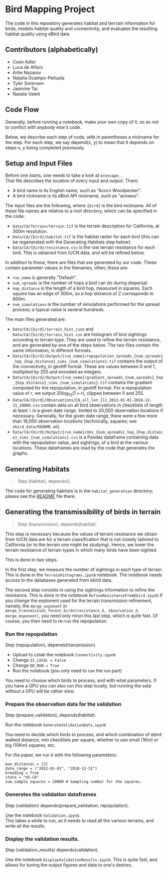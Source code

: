 # Bird Mapping Project

The code in this repository generates habitat and terrrain information for birds, 
models habitat quality and connectivity, 
and evaluates the resulting habitat quality using eBird data. 

## Contributors (alphabetically)

* Coen Adler
* Luca de Alfaro
* Artie Nazarov
* Natalia Ocampo-Peñuela
* Tyler Sorensen
* Jasmine Tai
* Natalie Valett

## Code Flow 

Generally, before running a notebook, make your own copy of it, so as not to conflict with anybody else's code. 

Below, we describe each step of code, with in parentheses a nickname for the step. 
For each step, we say depend(x, y) to mean that it depends on steps x, y being completed previously. 

## Setup and Input Files

Before one starts, one needs to take a look at `ecoscape_`.  
That file describes the location of every input and output. 
There: 

* A bird name is its English name, such as "Acorn Woodpecker". 
* A bird nickname is its eBird API nickname, such as "acowoo". 

The input files are the following, where `{bird}` is the bird nickname. All of these file names are relative to a root directory, which can be specified in the code: 

* `Data/CA/Terrain/terrain.tif` is the terrain description for California, at 300m resolution. 
* `Data/CA/{bird}/habitat.tif` is the habitat raster for each bird (this can be regenerated with the Generating Habitats step below). 
* `Data/CA/{bird}/resistance.csv` is the raw terrain resistance for each bird. This is obtained from IUCN data, and will be refined below. 

In addition to these, there are files that are generated by our code.  These contain parameter values in the filenames, often; these are: 

* `run_name` is generally "Default". 
* `num_spreads` is the number of hops a bird can do during dispersal. 
* `hop_distance` is the length of a bird hop, measured in squares. Each square has an edge of 300m, so a hop distance of 2 corresponds to 600m. 
* `num_simulations` is the number of simulations performed for the spread process; a typical value is several hundreds. 

The main files generated are:   

* `Data/CA/{bird}/terrain_hist.json` and `Data/CA/{bird}/terrain_hist.csv` are histogram of bird sightings according to terrain type.  They are used to refine the terrain resistance, and are generated by one of the steps below.  The two files contain the same information, in different formats. 
* `Data/CA/{bird}/Output/{run_name}/repopulation_spreads_{num_spreads}_hop_{hop_distance}_sims_{num_simulations}.tif` contains the output of the connectivity, in geotiff format.  These are values between 0 and 1, multiplied by 255 and encoded as integers. 
* `Data/CA/{bird}/Output/{run_name}/gradient_spreads_{num_spreads}_hop_{hop_distance}_sims_{num_simulations}.tif` contains the gradient computed for the repopulation, in geotiff format.  For a repopulation value of $r$, we output $20 log_10(1 + r)$, clipped between 0 and 255. 
* `Data/CA/{bird}/Observations/CA_all_len_{l}_2012-01-01-2018-12-31_20000.csv` contain data on all bird observations in checklists of length at least `l` in a given date range, limited to 20,000 observation locations if necessary.  Generally, for the given date range, there were a few more than 18,000 observation locations (technically, squares; see `ebird_data/README.md`).
* `Data/CA/{bird}/Output/{run_name}/obs_{num_spreads}_hop_{hop_distance}_sims_{num_simulations}.csv` is a Pandas dataframe containing data with the repopulation value, and sightings, of a bird at the various locations.  These dataframes are read by the code that generates the graphs. 
 
## Generating Habitats 

> Step (habitat), depends(). 

The code for generating habitats is in the `habitat_generation` directory; please see the 
[README](habitat_generation/README.md) file there. 

## Generating the transmissibility of birds in terrain

> Step (transmission), depends(habitat). 

This step is necessary because the values of terrain resistance we obtain
from IUCN data are for a terrain classification that is not closely tailored 
to California (or to the terrain one might be studying). 
Hence, we lower the terrain resistance of terrain types in which
many birds have been sighted. 

This is done in two steps.

In the first step, we measure the number of sightings in each type of terrain. 
This is done in the `TerrainHistograms.ipynb` notebook. 
The notebook needs access to the databases generated from ebird data. 

The second step consists in using the sightings information to refine the resistance. 
This is done in the notebook `RefineResistanceFromEbird.ipynb` 
If you change the explonent used for the terrain transmission refinement, namely, 
the `merge_exponent` in `merge_transmission_forest_birds(resistance_d, observation_d, merge_exponent)`, you need only rerun this last step, which is quite fast.
Of course, you then need to re-run the repopulation. 

### Run the repopulation

Step (repopulation), depends(transmission). 

* Upload to colab the notebook `Connectivity.ipynb`
* Change `IS_LOCAL = False`
* Change `DO_RUN = True`
* Run the notebook (you only need to run the run part)

You need to choose which birds to process, and with what parameters. 
If you have a GPU you can also run this step locally, but running the setp 
without a GPU will be rather slow.   

### Prepare the observation data for the validation

Step (prepare_validation), depends(habitat). 

Run the notebook `GenerateValidationData.ipynb`

You need to decide which birds to process, and which combination of ebird walked distance, min checklists per square, whether to use small (1Km) or big (10Km) squares, etc. 

For the paper, we run it with the following parameters:

```
max_distances = [2]
date_range = ("2012-01-01", "2018-12-31")
breeding = True
state = "US-CA"
num_sample_squares = 20000 # Sampling number for the squares. 
```

### Generates the validation dataframes

Step (validation) depends(prepare_validation, repopulation).

Use the notebook `Validation.ipynb`.  
This takes a while to run, as it needs to read all the various terrains, and 
write all the results. 

### Display the validation results.

Step (validation_results) depends(validation). 

Use the notebook `DisplayValidationResults.ipynb`.  This is quite fast, and allows
for tuning the output figures and data to one's desires. 


